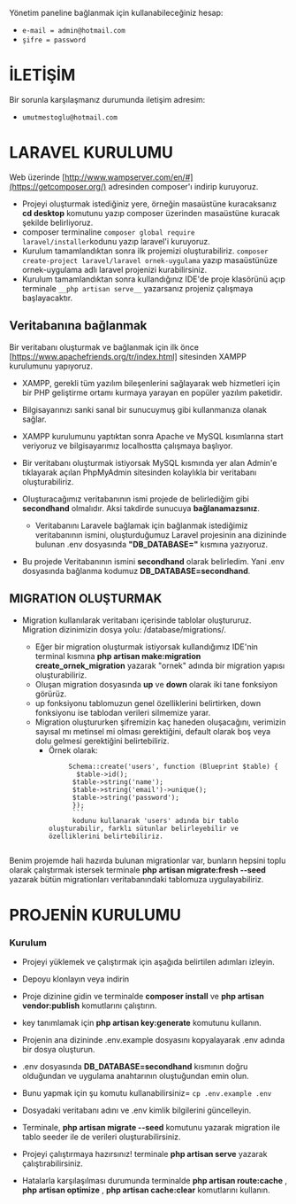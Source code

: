 Yönetim paneline bağlanmak için kullanabileceğiniz hesap:
- ` e-mail = admin@hotmail.com `
- ` şifre = password ` 
 
          
           
# İLETİŞİM
Bir sorunla karşılaşmanız durumunda iletişim adresim:
  - `umutmestoglu@hotmail.com`


# LARAVEL KURULUMU
Web üzerinde [http://www.wampserver.com/en/#](https://getcomposer.org/) adresinden composer'ı indirip kuruyoruz.
- Projeyi oluşturmak istediğiniz yere, örneğin masaüstüne kuracaksanız __cd desktop__ komutunu yazıp composer üzerinden masaüstüne kuracak şekilde belirliyoruz.
- composer terminaline ``` composer global require laravel/installer ```kodunu yazıp laravel'i kuruyoruz.
- Kurulum tamamlandıktan sonra ilk projemizi oluşturabiliriz. ``` composer create-project laravel/laravel ornek-uygulama ``` yazıp masaüstünüze ornek-uygulama adlı laravel projenizi kurabilirsiniz.
- Kurulum tamamlandıktan sonra kullandığınız IDE'de proje klasörünü açıp terminale ``` __php artisan serve__ ``` yazarsanız projeniz çalışmaya başlayacaktır.


## Veritabanına bağlanmak
Bir veritabanı oluşturmak ve bağlanmak için ilk önce [https://www.apachefriends.org/tr/index.html] sitesinden XAMPP kurulumunu yapıyoruz.
- XAMPP, gerekli tüm yazılım bileşenlerini sağlayarak web hizmetleri için bir PHP geliştirme ortamı kurmaya yarayan en popüler yazılım paketidir.
- Bilgisayarınızı sanki sanal bir sunucuymuş gibi kullanmanıza olanak sağlar.
- XAMPP kurulumunu yaptıktan sonra Apache ve MySQL kısımlarına start veriyoruz ve bilgisayarımız localhostta çalışmaya başlıyor.
- Bir veritabanı oluşturmak istiyorsak MySQL kısmında yer alan Admin'e tıklayarak açılan PhpMyAdmin sitesinden kolaylıkla bir veritabanı oluşturabiliriz.
- Oluşturacağımız veritabanının ismi projede de belirlediğim gibi __secondhand__ olmalıdır. Aksi takdirde sunucuya __bağlanamazsınız__.

    - Veritabanını Laravele bağlamak için bağlanmak istediğimiz veritabanının ismini, oluşturduğumuz Laravel projesinin ana dizininde bulunan .env dosyasında **"DB_DATABASE="** kısmına yazıyoruz.
- Bu projede Veritabanının ismini **secondhand** olarak belirledim. Yani .env dosyasında bağlanma kodumuz **DB_DATABASE=secondhand**.

## MIGRATION OLUŞTURMAK

- Migration kullanılarak veritabanı içerisinde tablolar oluştururuz. Migration dizinimizin dosya yolu: /database/migrations/.

     - Eğer bir migration oluşturmak istiyorsak kullandığımız IDE'nin terminal kısmına __php artisan make:migration create_ornek_migration__ yazarak "ornek" adında bir migration yapısı oluşturabiliriz.
     - Oluşan migration dosyasında __up__ ve __down__ olarak iki tane fonksiyon görürüz.
     - up fonksiyonu tablomuzun genel özelliklerini belirtirken, down fonksiyonu ise tablodan verileri silmemize yarar.
     - Migration oluştururken şifremizin kaç haneden oluşacağını, verimizin sayısal mı metinsel mi olması gerektiğini, default olarak boş veya dolu gelmesi gerektiğini belirtebiliriz.
        - Örnek olarak:
          ```
               Schema::create('users', function (Blueprint $table) {
                 $table->id();
                $table->string('name');
                $table->string('email')->unique();
                $table->string('password');
                }); 
                ```
                kodunu kullanarak 'users' adında bir tablo oluşturabilir, farklı sütunlar belirleyebilir ve özelliklerini belirtebiliriz.
		    
Benim projemde hali hazırda bulunan migrationlar var, bunların hepsini toplu olarak çalıştırmak istersek terminale __php artisan migrate:fresh --seed__ yazarak bütün migrationları veritabanındaki tablomuza uygulayabiliriz.

# PROJENİN KURULUMU 
### Kurulum
- Projeyi yüklemek ve çalıştırmak için aşağıda belirtilen adımları izleyin.

- Depoyu klonlayın veya indirin
- Proje dizinine gidin ve terminalde __composer install__  ve __php artisan vendor:publish__ komutlarını çalıştırın.
- key tanımlamak için __php artisan key:generate__ komutunu kullanın.
- Projenin ana dizininde .env.example dosyasını kopyalayarak .env adında bir dosya oluşturun.
- .env dosyasında **DB_DATABASE=secondhand** kısmının doğru olduğundan ve uygulama anahtarının oluştuğundan emin olun.
- Bunu yapmak için şu komutu kullanabilirsiniz= ``` cp .env.example .env ```
- Dosyadaki veritabanı adını ve .env kimlik bilgilerini güncelleyin.
- Terminale, __php artisan migrate --seed__ komutunu yazarak migration ile tablo seeder ile de verileri oluşturabilirsiniz.
- Projeyi çalıştırmaya hazırsınız! terminale __php artisan serve__ yazarak çalıştırabilirsiniz.
- Hatalarla karşılaşılması durumunda terminalde __php artisan route:cache__ , __php artisan optimize__ , __php artisan cache:clear__ komutlarını kullanın.
